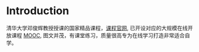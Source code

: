 # Introduction

清华大学邓俊辉教授授课的国家精品课程，[课程官网](https://dsa.cs.tsinghua.edu.cn/~deng/ds/dsacpp/index.htm),
已开设对应的大规模在线开放课程 [MOOC](https://next.xuetangx.com/search?query=%E9%82%93%E4%BF%8A%E8%BE%89&page=1),
图文并茂，有课堂练习，质量很高专为在线学习打造非常适合自学。
